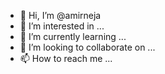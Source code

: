 - 👋 Hi, I’m @amirneja
- 👀 I’m interested in ...
- 🌱 I’m currently learning ...
- 💞️ I’m looking to collaborate on ...
- 📫 How to reach me ...

<!---
amirneja/amirneja is a ✨ special ✨ repository because its `README.md` (this file) appears on your GitHub profile.
You can click the Preview link to take a look at your changes.
--->
